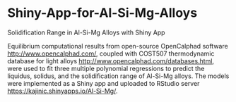 # Shiny-App-for-Al-Si-Mg-Alloys
Solidification Range in Al-Si-Mg Alloys with Shiny App

Equilibrium computational results from open-source OpenCalphad software <http://www.opencalphad.com/>, coupled with COST507 thermodynamic database for light alloys <http://www.opencalphad.com/databases.html>, were used to fit three multiple polynomial regressions to predict the liquidus, solidus, and the solidification range of Al-Si-Mg alloys. The models were implemented as a Shiny app and uploaded to RStudio server <https://kajinic.shinyapps.io/Al-Si-Mg/>.
